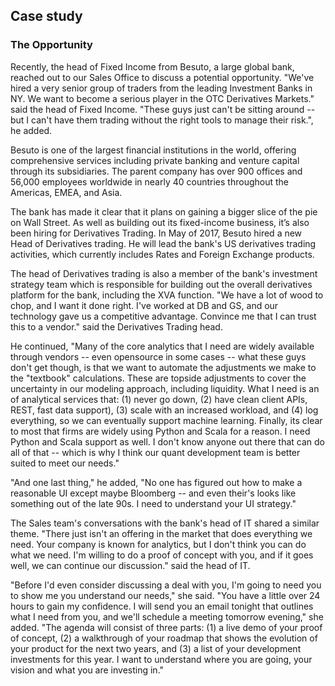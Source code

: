 ## Case study
### The Opportunity

Recently, the head of Fixed Income from Besuto, a large global bank, reached out to our Sales Office to discuss a potential opportunity. "We've hired a very senior group of traders from the leading Investment Banks in NY.  We want to become a serious player in the OTC Derivatives Markets." said the head of Fixed Income. "These guys just can't be sitting around -- but I can't have them trading without the right tools to manage their risk.", he added.

Besuto is one of the largest financial institutions in the world, offering comprehensive services including private banking and venture capital through its subsidiaries.  The parent company has over 900 offices and 56,000 employees worldwide in nearly 40 countries throughout the Americas, EMEA, and Asia.

The bank has made it clear that it plans on gaining a bigger slice of the pie on Wall Street. As well as building out its fixed-income business, it’s also been hiring for Derivatives Trading.   In May of 2017, Besuto hired a new Head of Derivatives trading.  He will lead the bank's US derivatives trading activities, which currently includes Rates and Foreign Exchange products.

The head of Derivatives trading is also a member of the bank's investment strategy team which is responsible for building out the overall derivatives platform for the bank, including the XVA function. "We have a lot of wood to chop, and I want it done right.  I've worked at DB and GS, and our technology gave us a competitive advantage. Convince me that I can trust this to a vendor." said the Derivatives Trading head.  

He continued, "Many of the core analytics that I need are widely available through vendors -- even opensource in some cases --  what these guys don't get though, is that we want to automate the adjustments we make to the "textbook" calculations.  These are topside adjustments to cover the uncertainty in our modeling approach, including liquidity.  What I need is an of analytical services that: (1) never go down, (2) have clean client APIs, REST, fast data support), (3) scale with an increased workload, and (4) log everything, so we can eventually support machine learning.  Finally, its clear to most that firms are widely using Python and Scala for a reason.  I need Python and Scala support as well. I don't know anyone out there that can do all of that -- which is why I think our quant development team is better suited to meet our needs."

"And one last thing," he added, "No one has figured out how to make a reasonable UI except maybe Bloomberg -- and even their's looks like something out of the late 90s. I need to understand your UI strategy."

The Sales team's conversations with the bank's head of IT shared a similar theme. "There just isn't an offering in the market that does everything we need.  Your company is known for analytics, but I don't think you can do what we need.  I'm willing to do a proof of concept with you, and if it goes well, we can continue our discussion." said the head of IT.

"Before I'd even consider discussing a deal with you, I'm going to need you to show me you understand our needs," she said.  "You have a little over 24 hours to gain my confidence.  I will send you an email tonight that outlines what I need from you, and we'll schedule a meeting tomorrow evening," she added.  "The agenda will consist of three parts: (1) a live demo of your proof of concept, (2) a walkthrough of your roadmap that shows the evolution of your product for the next two years, and (3) a list of your development investments for this year.  I want to understand where you are going, your vision and what you are investing in."